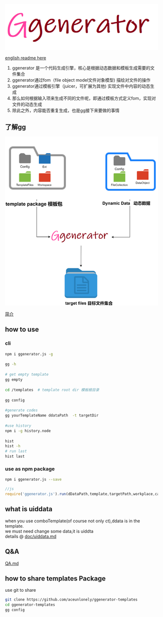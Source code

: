<div align=center><img src="https://raw.githubusercontent.com/aceunlonely/ggenerator/master/doc/ggenerator.png"/></div>

[english readme here](./readme_en.md)

1. ggenerator 是一个代码生成引擎，核心是根据动态数据和模板生成需要的文件集合
2. ggenerator通过fom（file object model文件对象模型) 描绘对文件的操作
3. ggenerator通过模板引擎（juicer，可扩展为其他) 实现文件中内容的动态生成
4. 那么如何根据输入项来生成不同的文件呢，即通过模板方式定义fom，实现对文件的动态生成
5. 除此之外，内容能否重复生成，也是gg接下来要做的事情

## 了解gg

![](./doc/sundry/ggenerator.png)

[简介](./doc/core.md)

## how to use 
### cli
```bash
npm i ggenerator.js -g

gg -h

# get empty template
gg empty

cd /templates  # template root dir 模板根目录

gg config 

#generate codes 
gg yourTemplateName ddataPath  -t targetDir

#use history
npm i -g history.node

hist
hist -h
# run last
hist last
```

### use as npm package

```bash
npm i ggenerator.js --save
```

```js
//js
require('ggenerator.js').run(dDataPath,template,targetPath,workplace,callback)
```

## what is uiddata
when you use comboTemplate(of course not only ct),ddata is in the template.  
we must need change some data,it is uiddta  
details @ [doc/uiddata.md](doc/uiddata.md)

## Q&A
[QA.md](QA.md)


## how to share templates Package
use git to share  
```bash
git clone https://github.com/aceunlonely/ggenerator-templates
cd ggenerator-templates
gg config
```


